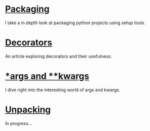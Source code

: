 # [Packaging](packaging/)

I take a in depth look at packaging python projects using setup tools.

# [Decorators](decorators/)

An article exploring decorators and their usefulness.

# [*args and **kwargs](args_kwargs)

I dive right into the interesting world of args and kwargs.

# [Unpacking]()

In progress...